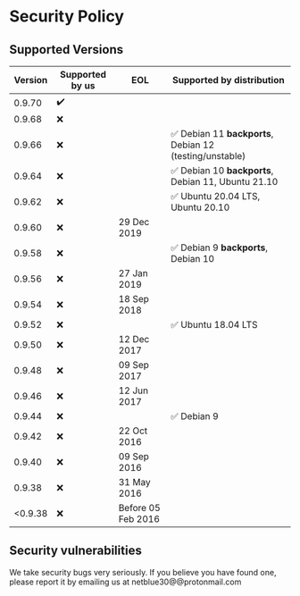 # Security Policy

## Supported Versions

| Version | Supported by us    | EOL                | Supported by distribution                                                         |
| ------- | ------------------ | ------------------ | --------------------------------------------------------------------------------- |
| 0.9.70  | :heavy_check_mark: |                    |                                                                                   |
| 0.9.68  | :x:                |                    |                                                                                   |
| 0.9.66  | :x:                |                    | :white_check_mark: Debian 11 **backports**, Debian 12 (testing/unstable)          |
| 0.9.64  | :x:                |                    | :white_check_mark: Debian 10 **backports**, Debian 11, Ubuntu 21.10               |
| 0.9.62  | :x:                |                    | :white_check_mark: Ubuntu 20.04 LTS, Ubuntu 20.10                                 |
| 0.9.60  | :x:                | 29 Dec 2019        |                                                                                   |
| 0.9.58  | :x:                |                    | :white_check_mark: Debian 9 **backports**, Debian 10                              |
| 0.9.56  | :x:                | 27 Jan 2019        |                                                                                   |
| 0.9.54  | :x:                | 18 Sep 2018        |                                                                                   |
| 0.9.52  | :x:                |                    | :white_check_mark: Ubuntu 18.04 LTS                                               |
| 0.9.50  | :x:                | 12 Dec 2017        |                                                                                   |
| 0.9.48  | :x:                | 09 Sep 2017        |                                                                                   |
| 0.9.46  | :x:                | 12 Jun 2017        |                                                                                   |
| 0.9.44  | :x:                |                    | :white_check_mark: Debian 9                                                       |
| 0.9.42  | :x:                | 22 Oct 2016        |                                                                                   |
| 0.9.40  | :x:                | 09 Sep 2016        |                                                                                   |
| 0.9.38  | :x:                | 31 May 2016        |                                                                                   |
| <0.9.38 | :x:                | Before 05 Feb 2016 |                                                                                   |

## Security vulnerabilities

We take security bugs very seriously. If you believe you have found one, please report it by emailing us at netblue30@@protonmail.com
